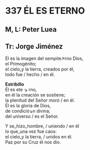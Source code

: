 # 337 ÉL ES ETERNO

## M, L: Peter Luea
## Tr: Jorge Jiménez

Él es la imagen del sempite↗rno Dios,  
el Primogénito;  
el cielo_y la tierra, creados por él,  
todo fue / hecho / en él.  

**Estribillo**  
Él es ete ↘ rno,  
en él la creación se sostiene;  
la plenitud del Señor moró / en él.  
Él es la gloria de Dios,  
de condició↘n divina;  
del universo / es el Señor.  

Y se_hizo_hombre, / uniendo / en él  
lo que_una vez fue caos:  
el cielo_y la tierra, / unidos en él.  
Paz por su Cruz él nos dio.  

